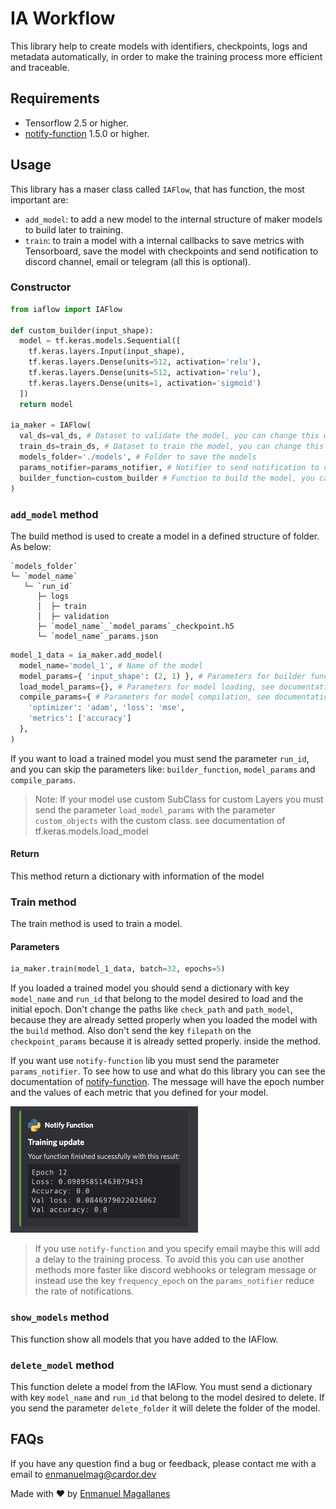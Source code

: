 # IA Workflow
This library help to create models with identifiers, checkpoints, logs and metadata automatically, in order to make the training process more efficient and traceable.

## Requirements

- Tensorflow 2.5 or higher.
- [notify-function](https://pypi.org/project/notify-function/#description) 1.5.0 or higher.

## Usage

This library has a maser class called `IAFlow`, that has function, the most important are:
 - `add_model`: to add a new model to the internal structure of maker models to build later to training.
 - `train`: to train a model with a internal callbacks to save metrics with Tensorboard, save the model with checkpoints and send notification to discord channel, email or telegram (all this is optional).

### Constructor

```python
from iaflow import IAFlow

def custom_builder(input_shape):
  model = tf.keras.models.Sequential([
    tf.keras.layers.Input(input_shape),
    tf.keras.layers.Dense(units=512, activation='relu'),
    tf.keras.layers.Dense(units=512, activation='relu'),
    tf.keras.layers.Dense(units=1, activation='sigmoid')
  ])
  return model

ia_maker = IAFlow(
  val_ds=val_ds, # Dataset to validate the model, you can change this when call `train` method
  train_ds=train_ds, # Dataset to train the model, you can change this when call `train` method
  models_folder='./models', # Folder to save the models
  params_notifier=params_notifier, # Notifier to send notification to discord channel, email or telegram (all this is optional)
  builder_function=custom_builder # Function to build the model, you can change this when call `train` method
)
```

### `add_model` method
The build method is used to create a model in a defined structure of folder. As below:

```
`models_folder`
└─ `model_name`
   └─ `run_id`
      ├─ logs                               
      │  ├─ train
      │  ├─ validation
      ├─ `model_name`_`model_params`_checkpoint.h5
      └─ `model_name`_params.json
```

```python
model_1_data = ia_maker.add_model(
  model_name='model_1', # Name of the model
  model_params={ 'input_shape': (2, 1) }, # Parameters for builder function
  load_model_params={}, # Parameters for model loading, see documentation of tf.keras.models.load_model
  compile_params={ # Parameters for model compilation, see documentation tf.keras.Models.compile
    'optimizer': 'adam', 'loss': 'mse',
    'metrics': ['accuracy']
  },
)
```

If you want to load a trained model you must send the parameter `run_id`, and you can skip the parameters like: `builder_function`, `model_params` and `compile_params`.

> Note: If your model use custom SubClass for custom Layers you must send the parameter `load_model_params` with the parameter `custom_objects` with the custom class. see documentation of tf.keras.models.load_model

#### Return
This method return a dictionary with information of the model


### Train method

The train method is used to train a model.

#### Parameters

```python
ia_maker.train(model_1_data, batch=32, epochs=5)
```

If you loaded a trained model you should send a dictionary with key `model_name` and `run_id` that belong to the model desired to load and the initial epoch. Don't change the paths like `check_path` and `path_model`, because they are already setted properly when you loaded the model with the `build` method. Also don't send the key `filepath` on the `checkpoint_params` because it is already setted properly. inside the method.

If you want use `notify-function` lib you must send the parameter `params_notifier`. To see how to use and what do this library you can see the documentation of [notify-function](https://pypi.org/project/notify-function/#description). The message will have the epoch number and the values of each metric that you defined for your model.


<img src="assets/message.png" alt="Message example" width="300"/>


> If you use `notify-function` and you specify email maybe this will add a delay to the training process. To avoid this you can use another methods more faster like discord webhooks or telegram message or instead use the key `frequency_epoch` on the `params_notifier` reduce the rate of notifications.

### `show_models` method
This function show all models that you have added to the IAFlow.

### `delete_model` method
This function delete a model from the IAFlow. You must send a dictionary with key `model_name` and `run_id` that belong to the model desired to delete. If you send the parameter `delete_folder` it will delete the folder of the model.

## FAQs

If you have any question find a bug or feedback, please contact me with a email to [enmanuelmag@cardor.dev](mailto:enmanuelmag@cardor.dev)

Made with ❤️ by [Enmanuel Magallanes](https://cardor.dev)
